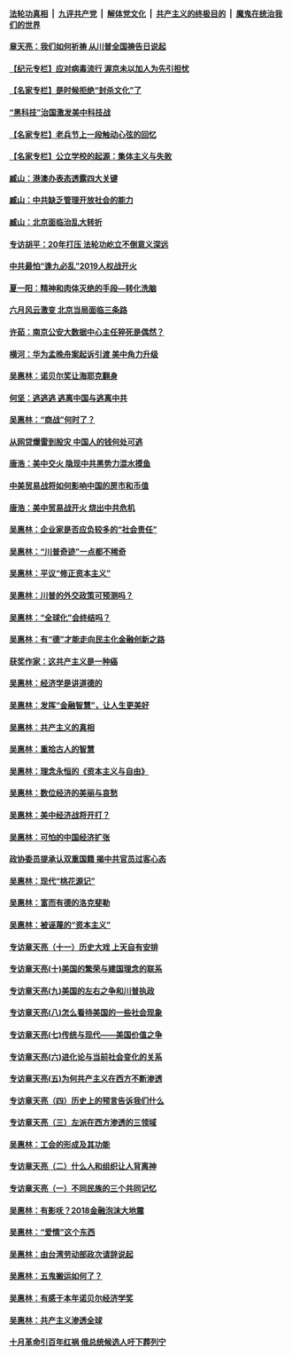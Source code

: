 ####  [法轮功真相](../../../../basic/blob/master/README.md?t=07102131) &nbsp;|&nbsp; [九评共产党](../../../../9ping.md/blob/master/README.md?t=07102131) &nbsp;|&nbsp; [解体党文化](../../../../jtdwh.md/blob/master/README.md?t=07102131)  &nbsp;|&nbsp; [共产主义的终极目的](../../../../gczydzjmd.md/blob/master/README.md?t=07102131) &nbsp;|&nbsp; [魔鬼在统治我们的世界](../../../../mgztzwmdsj.md/blob/master/README.md?t=07102131) 

#### [章天亮：我们如何祈祷 从川普全国祷告日说起](../pages/nsc423/n11944627.md?t=07102131) 

#### [【纪元专栏】应对病毒流行 渥京未以加人为先引担忧](../pages/nsc423/n11875714.md?t=07102131) 

#### [【名家专栏】是时候拒绝“封杀文化”了](../pages/nsc423/n11814093.md?t=07102131) 

#### [“黑科技”治国激发美中科技战](../pages/nsc423/n11638056.md?t=07102131) 

#### [【名家专栏】老兵节上一段触动心弦的回忆](../pages/nsc423/n11646016.md?t=07102131) 

#### [【名家专栏】公立学校的起源：集体主义与失败](../pages/nsc423/n11601833.md?t=07102131) 

#### [臧山：港澳办表态透露四大关键](../pages/nsc423/n11421628.md?t=07102131) 

#### [臧山：中共缺乏管理开放社会的能力](../pages/nsc423/n11407457.md?t=07102131) 

#### [臧山：北京面临治乱大转折](../pages/nsc423/n11406895.md?t=07102131) 

#### [专访胡平：20年打压 法轮功屹立不倒意义深远](../pages/nsc423/n11398800.md?t=07102131) 

#### [中共最怕“逢九必乱”2019人权战开火](../pages/nsc423/n11385248.md?t=07102131) 

#### [夏一阳：精神和肉体灭绝的手段—转化洗脑](../pages/nsc423/n11368250.md?t=07102131) 

#### [六月风云激变 北京当局面临三条路](../pages/nsc423/n11313668.md?t=07102131) 

#### [许茹：南京公安大数据中心主任猝死是偶然？](../pages/nsc423/n11064744.md?t=07102131) 

#### [横河：华为孟晚舟案起诉引渡 美中角力升级](../pages/nsc423/n11027230.md?t=07102131) 

#### [吴惠林：诺贝尔奖让海耶克翻身](../pages/nsc423/n10890049.md?t=07102131) 

#### [何坚：逃逃逃 逃离中国与逃离中共](../pages/nsc423/n10592891.md?t=07102131) 

#### [吴惠林：“商战”何时了？](../pages/nsc423/n10573558.md?t=07102131) 

#### [从网贷爆雷到股灾 中国人的钱何处可逃](../pages/nsc423/n10572800.md?t=07102131) 

#### [唐浩：美中交火 隐现中共黑势力混水摸鱼](../pages/nsc423/n10544040.md?t=07102131) 

#### [中美贸易战将如何影响中国的房市和币值](../pages/nsc423/n10543697.md?t=07102131) 

#### [唐浩：美中贸易战开火 烧出中共危机](../pages/nsc423/n10540126.md?t=07102131) 

#### [吴惠林：企业家是否应负较多的“社会责任”](../pages/nsc423/n10535022.md?t=07102131) 

#### [吴惠林：“川普奇迹”一点都不稀奇](../pages/nsc423/n10512808.md?t=07102131) 

#### [吴惠林：平议“修正资本主义”](../pages/nsc423/n10495724.md?t=07102131) 

#### [吴惠林：川普的外交政策可预测吗？](../pages/nsc423/n10462387.md?t=07102131) 

#### [吴惠林：“全球化”会终结吗？](../pages/nsc423/n10452838.md?t=07102131) 

#### [吴惠林：有“德”才能走向民主化金融创新之路](../pages/nsc423/n10432292.md?t=07102131) 

#### [获奖作家：这共产主义是一种癌](../pages/nsc423/n10431541.md?t=07102131) 

#### [吴惠林：经济学是讲道德的](../pages/nsc423/n10398014.md?t=07102131) 

#### [吴惠林：发挥“金融智慧”，让人生更美好](../pages/nsc423/n10375019.md?t=07102131) 

#### [吴惠林：共产主义的真相](../pages/nsc423/n10351394.md?t=07102131) 

#### [吴惠林：重拾古人的智慧](../pages/nsc423/n10337691.md?t=07102131) 

#### [吴惠林：理念永恒的《资本主义与自由》](../pages/nsc423/n10316274.md?t=07102131) 

#### [吴惠林：数位经济的美丽与哀愁](../pages/nsc423/n10292946.md?t=07102131) 

#### [吴惠林：美中经济战将开打？](../pages/nsc423/n10258825.md?t=07102131) 

#### [吴惠林：可怕的中国经济扩张](../pages/nsc423/n10219147.md?t=07102131) 

#### [政协委员提承认双重国籍 揭中共官员过客心态](../pages/nsc423/n10208809.md?t=07102131) 

#### [吴惠林：现代“桃花源记”](../pages/nsc423/n10185234.md?t=07102131) 

#### [吴惠林：富而有德的洛克斐勒](../pages/nsc423/n10142264.md?t=07102131) 

#### [吴惠林：被诬蔑的“资本主义”](../pages/nsc423/n10124816.md?t=07102131) 

#### [专访章天亮（十一）历史大戏 上天自有安排](../pages/nsc423/n10094905.md?t=07102131) 

#### [专访章天亮(十)美国的繁荣与建国理念的联系](../pages/nsc423/n10094899.md?t=07102131) 

#### [专访章天亮(九)美国的左右之争和川普执政](../pages/nsc423/n10094889.md?t=07102131) 

#### [专访章天亮(八)怎么看待美国的一些社会现象](../pages/nsc423/n10094857.md?t=07102131) 

#### [专访章天亮(七)传统与现代——美国价值之争](../pages/nsc423/n10093140.md?t=07102131) 

#### [专访章天亮(六)进化论与当前社会变化的关系](../pages/nsc423/n10092036.md?t=07102131) 

#### [专访章天亮(五)为何共产主义在西方不断渗透](../pages/nsc423/n10083620.md?t=07102131) 

#### [专访章天亮（四）历史上的预言告诉我们什么](../pages/nsc423/n10083606.md?t=07102131) 

#### [专访章天亮（三）左派在西方渗透的三领域](../pages/nsc423/n10081115.md?t=07102131) 

#### [吴惠林：工会的形成及其功能](../pages/nsc423/n10080633.md?t=07102131) 

#### [专访章天亮（二）什么人和组织让人背离神](../pages/nsc423/n10076637.md?t=07102131) 

#### [专访章天亮（一）不同民族的三个共同记忆](../pages/nsc423/n10074188.md?t=07102131) 

#### [吴惠林：有影呒？2018金融泡沫大地震](../pages/nsc423/n10040534.md?t=07102131) 

#### [吴惠林：“爱情”这个东西](../pages/nsc423/n10019423.md?t=07102131) 

#### [吴惠林：由台湾劳动部政次请辞说起](../pages/nsc423/n9979679.md?t=07102131) 

#### [吴惠林：五鬼搬运如何了？](../pages/nsc423/n9925338.md?t=07102131) 

#### [吴惠林：有感于本年诺贝尔经济学奖](../pages/nsc423/n9871883.md?t=07102131) 

#### [吴惠林：共产主义渗透全球](../pages/nsc423/n9812748.md?t=07102131) 

#### [十月革命引百年红祸 俄总统候选人吁下葬列宁](../pages/nsc423/n9810182.md?t=07102131) 

